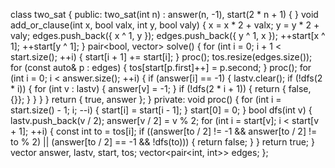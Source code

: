 class two_sat
{
 public:
	two_sat(int n) : answer(n, -1), start(2 * n + 1)
	{
	}
	void add_or_clause(int x, bool valx, int y, bool valy)
	{
		x = x * 2 + valx;
		y = y * 2 + valy;
		edges.push_back({ x ^ 1, y });
		edges.push_back({ y ^ 1, x });
		++start[x ^ 1];
		++start[y ^ 1];
	}
	pair<bool, vector<int>> solve()
	{
		for (int i = 0; i + 1 < start.size(); ++i)
		{ start[i + 1] += start[i]; }
		proc();
		tos.resize(edges.size());
		for (const auto& p : edges)
		{ tos[start[p.first]++] = p.second; }
		proc();
		for (int i = 0; i < answer.size(); ++i)
		{
			if (answer[i] == -1)
			{
				lastv.clear();
				if (!dfs(2 * i))
				{
					for (int v : lastv)
					{ answer[v] = -1; }
					if (!dfs(2 * i + 1))
					{ return { false, {}}; }
				}
			}
		}
		return { true, answer };
	}
 private:
	void proc()
	{
		for (int i = start.size() - 1; i; --i)
		{ start[i] = start[i - 1]; }
		start[0] = 0;
	}
	bool dfs(int v)
	{
		lastv.push_back(v / 2);
		answer[v / 2] = v % 2;
		for (int i = start[v]; i < start[v + 1]; ++i)
		{
			const int to = tos[i];
			if ((answer[to / 2] != -1 && answer[to / 2] != to % 2) || (answer[to / 2] == -1 && !dfs(to)))
			{ return false; }
		}
		return true;
	}
	vector<int> answer, lastv, start, tos;
	vector<pair<int, int>> edges;
};